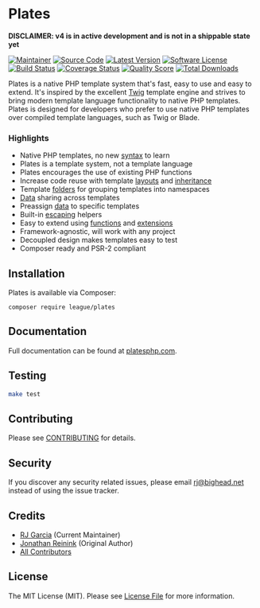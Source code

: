 Plates
======

**DISCLAIMER: v4 is in active development and is not in a shippable state yet**

[![Maintainer](http://img.shields.io/badge/maintainer-@ragboyjr-blue.svg?style=flat-square)](https://twitter.com/ragboyjr)
[![Source Code](http://img.shields.io/badge/source-league/plates-blue.svg?style=flat-square)](https://github.com/thephpleague/plates)
[![Latest Version](https://img.shields.io/github/release/thephpleague/plates.svg?style=flat-square)](https://github.com/thephpleague/plates/releases)
[![Software License](https://img.shields.io/badge/license-MIT-brightgreen.svg?style=flat-square)](LICENSE)
[![Build Status](https://img.shields.io/travis/thephpleague/plates/master.svg?style=flat-square)](https://travis-ci.org/thephpleague/plates)
[![Coverage Status](https://img.shields.io/scrutinizer/coverage/g/thephpleague/plates.svg?style=flat-square)](https://scrutinizer-ci.com/g/thephpleague/plates/code-structure)
[![Quality Score](https://img.shields.io/scrutinizer/g/thephpleague/plates.svg?style=flat-square)](https://scrutinizer-ci.com/g/thephpleague/plates)
[![Total Downloads](https://img.shields.io/packagist/dt/league/plates.svg?style=flat-square)](https://packagist.org/packages/league/plates)

Plates is a native PHP template system that's fast, easy to use and easy to extend. It's inspired by the excellent [Twig](http://twig.sensiolabs.org/) template engine and strives to bring modern template language functionality to native PHP templates. Plates is designed for developers who prefer to use native PHP templates over compiled template languages, such as Twig or Blade.

### Highlights

- Native PHP templates, no new [syntax](http://platesphp.com/templates/syntax/) to learn
- Plates is a template system, not a template language
- Plates encourages the use of existing PHP functions
- Increase code reuse with template [layouts](http://platesphp.com/templates/layouts/) and [inheritance](http://platesphp.com/templates/inheritance/)
- Template [folders](http://platesphp.com/engine/folders/) for grouping templates into namespaces
- [Data](http://platesphp.com/templates/data/#preassigned-and-shared-data) sharing across templates
- Preassign [data](http://platesphp.com/templates/data/#preassigned-and-shared-data) to specific templates
- Built-in [escaping](http://platesphp.com/templates/escaping/) helpers
- Easy to extend using [functions](http://platesphp.com/engine/functions/) and [extensions](http://platesphp.com/engine/extensions/)
- Framework-agnostic, will work with any project
- Decoupled design makes templates easy to test
- Composer ready and PSR-2 compliant

## Installation

Plates is available via Composer:

```
composer require league/plates
```

## Documentation

Full documentation can be found at [platesphp.com](http://platesphp.com/).

## Testing

```bash
make test
```

## Contributing

Please see [CONTRIBUTING](https://github.com/thephpleague/plates/blob/master/CONTRIBUTING.md) for details.

## Security

If you discover any security related issues, please email rj@bighead.net instead of using the issue tracker.

## Credits

- [RJ Garcia](https://github.com/ragboyjr) (Current Maintainer)
- [Jonathan Reinink](https://github.com/reinink) (Original Author)
- [All Contributors](https://github.com/thephpleague/plates/contributors)

## License

The MIT License (MIT). Please see [License File](https://github.com/thephpleague/plates/blob/master/LICENSE) for more information.
